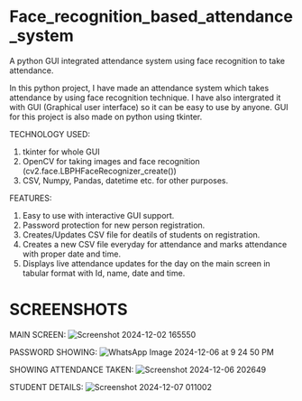 # Face_recognition_based_attendance_system
A python GUI integrated attendance system using face recognition to take attendance.

In this python project, I have made an attendance system which takes attendance by using face recognition technique. I have also intergrated it with GUI (Graphical user interface) so it can be easy to use by anyone. GUI for this project is also made on python using tkinter.

TECHNOLOGY USED:
1) tkinter for whole GUI
2) OpenCV for taking images and face recognition (cv2.face.LBPHFaceRecognizer_create())
3) CSV, Numpy, Pandas, datetime etc. for other purposes.

FEATURES:
1) Easy to use with interactive GUI support.
2) Password protection for new person registration.
3) Creates/Updates CSV file for deatils of students on registration.
4) Creates a new CSV file everyday for attendance and marks attendance with proper date and time.
5) Displays live attendance updates for the day on the main screen in tabular format with Id, name, date and time.

# SCREENSHOTS
MAIN SCREEN:
![Screenshot 2024-12-02 165550](https://github.com/user-attachments/assets/ca6c0dc5-1310-44a5-9aaa-368ffb5ec43d)

PASSWORD SHOWING:
![WhatsApp Image 2024-12-06 at 9 24 50 PM](https://github.com/user-attachments/assets/f9cfad2c-ef66-4b4f-a803-fd1e5074ee53)

SHOWING ATTENDANCE TAKEN:
![Screenshot 2024-12-06 202649](https://github.com/user-attachments/assets/0c8e6a23-2a4e-4112-84fd-8bb846ec5265)

STUDENT DETAILS:
![Screenshot 2024-12-07 011002](https://github.com/user-attachments/assets/4472c694-a8c4-40f5-b998-f0a7b79d002b)





